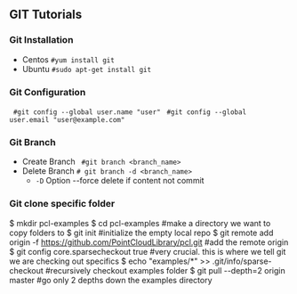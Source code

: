 ## GIT Tutorials

### Git Installation

- Centos 
  ``` #yum install git ```
- Ubuntu
   ``` #sudo apt-get install git ```

### Git Configuration 

``` #git config --global user.name "user"```
``` #git config --global user.email "user@example.com"```

### Git Branch

- Create Branch
``` #git branch <branch_name>```
- Delete Branch
``` # git branch -d <branch_name> ```
	- ```-D``` Option --force delete if content not commit
	
### Git clone specific folder
$ mkdir pcl-examples
$ cd pcl-examples					\#make a directory we want to copy folders to
$ git init                            			\#initialize the empty local repo
$ git remote add origin -f https://github.com/PointCloudLibrary/pcl.git     \#add the remote origin
$ git config core.sparsecheckout true			\#very crucial. this is where we tell git we are checking out specifics
$ echo "examples/*" >> .git/info/sparse-checkout #recursively checkout examples folder
$ git pull --depth=2 origin master			\#go only 2 depths down the examples directory
 
